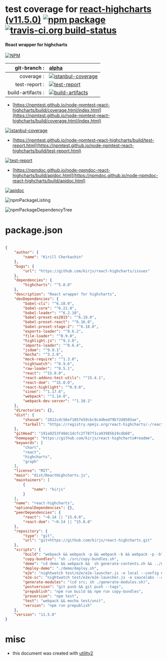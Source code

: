 # test coverage for  [react-highcharts (v11.5.0)](https://github.com/kirjs/react-highcharts#readme)  [![npm package](https://img.shields.io/npm/v/npmtest-react-highcharts.svg?style=flat-square)](https://www.npmjs.org/package/npmtest-react-highcharts) [![travis-ci.org build-status](https://api.travis-ci.org/npmtest/node-npmtest-react-highcharts.svg)](https://travis-ci.org/npmtest/node-npmtest-react-highcharts)
#### React wrapper for highcharts

[![NPM](https://nodei.co/npm/react-highcharts.png?downloads=true&downloadRank=true&stars=true)](https://www.npmjs.com/package/react-highcharts)

| git-branch : | [alpha](https://github.com/npmtest/node-npmtest-react-highcharts/tree/alpha)|
|--:|:--|
| coverage : | [![istanbul-coverage](https://npmtest.github.io/node-npmtest-react-highcharts/build/coverage.badge.svg)](https://npmtest.github.io/node-npmtest-react-highcharts/build/coverage.html/index.html)|
| test-report : | [![test-report](https://npmtest.github.io/node-npmtest-react-highcharts/build/test-report.badge.svg)](https://npmtest.github.io/node-npmtest-react-highcharts/build/test-report.html)|
| build-artifacts : | [![build-artifacts](https://npmtest.github.io/node-npmtest-react-highcharts/glyphicons_144_folder_open.png)](https://github.com/npmtest/node-npmtest-react-highcharts/tree/gh-pages/build)|

- [https://npmtest.github.io/node-npmtest-react-highcharts/build/coverage.html/index.html](https://npmtest.github.io/node-npmtest-react-highcharts/build/coverage.html/index.html)

[![istanbul-coverage](https://npmtest.github.io/node-npmtest-react-highcharts/build/screenCapture.buildCi.browser.%252Ftmp%252Fbuild%252Fcoverage.lib.html.png)](https://npmtest.github.io/node-npmtest-react-highcharts/build/coverage.html/index.html)

- [https://npmtest.github.io/node-npmtest-react-highcharts/build/test-report.html](https://npmtest.github.io/node-npmtest-react-highcharts/build/test-report.html)

[![test-report](https://npmtest.github.io/node-npmtest-react-highcharts/build/screenCapture.buildCi.browser.%252Ftmp%252Fbuild%252Ftest-report.html.png)](https://npmtest.github.io/node-npmtest-react-highcharts/build/test-report.html)

- [https://npmdoc.github.io/node-npmdoc-react-highcharts/build/apidoc.html](https://npmdoc.github.io/node-npmdoc-react-highcharts/build/apidoc.html)

[![apidoc](https://npmdoc.github.io/node-npmdoc-react-highcharts/build/screenCapture.buildCi.browser.%252Ftmp%252Fbuild%252Fapidoc.html.png)](https://npmdoc.github.io/node-npmdoc-react-highcharts/build/apidoc.html)

![npmPackageListing](https://npmtest.github.io/node-npmtest-react-highcharts/build/screenCapture.npmPackageListing.svg)

![npmPackageDependencyTree](https://npmtest.github.io/node-npmtest-react-highcharts/build/screenCapture.npmPackageDependencyTree.svg)



# package.json

```json

{
    "author": {
        "name": "Kirill Cherkashin"
    },
    "bugs": {
        "url": "https://github.com/kirjs/react-highcharts/issues"
    },
    "dependencies": {
        "highcharts": "^5.0.0"
    },
    "description": "React wrapper for highcharts",
    "devDependencies": {
        "babel-cli": "^6.18.0",
        "babel-core": "^6.21.0",
        "babel-loader": "^6.2.10",
        "babel-preset-es2015": "^6.18.0",
        "babel-preset-react": "^6.16.0",
        "babel-preset-stage-2": "^6.18.0",
        "exports-loader": "^0.6.2",
        "file-loader": "^0.9.0",
        "highlight.js": "^9.3.0",
        "imports-loader": "^0.6.4",
        "jsdom": "^9.9.1",
        "mocha": "^3.2.0",
        "mock-require": "^1.3.0",
        "nightwatch": "^0.9.6",
        "raw-loader": "^0.5.1",
        "react": "^15.0.0",
        "react-addons-test-utils": "^15.4.1",
        "react-dom": "^15.0.0",
        "react-highlight": "^0.9.0",
        "sinon": "^1.17.6",
        "webpack": "^1.14.0",
        "webpack-dev-server": "^1.10.1"
    },
    "directories": {},
    "dist": {
        "shasum": "2812cdc56ef1057e59cbc9c4dbed79b72d8505ae",
        "tarball": "https://registry.npmjs.org/react-highcharts/-/react-highcharts-11.5.0.tgz"
    },
    "gitHead": "191a9253f48dc1dcfc2f787f1ca93985b19cdb60",
    "homepage": "https://github.com/kirjs/react-highcharts#readme",
    "keywords": [
        "chart",
        "react",
        "highcharts",
        "graph"
    ],
    "license": "MIT",
    "main": "dist/ReactHighcharts.js",
    "maintainers": [
        {
            "name": "kirjs"
        }
    ],
    "name": "react-highcharts",
    "optionalDependencies": {},
    "peerDependencies": {
        "react": "~0.14 || ^15.0.0",
        "react-dom": "~0.14 || ^15.0.0"
    },
    "repository": {
        "type": "git",
        "url": "git+https://github.com/kirjs/react-highcharts.git"
    },
    "scripts": {
        "build": "webpack && webpack -p && webpack -b && webpack -p -b",
        "copy-bundles": "sh ./src/copy-bundles.sh",
        "demo": "cd demo && webpack &&  sh generate-contents.sh && ../node_modules/.bin/webpack-dev-server --content-base dist/",
        "deploy-demo": "./demo/deploy.sh",
        "e2e": "nightwatch test/e2e/e2e-launcher.js -e local --config nightwatch.js ",
        "e2e-sc": "nightwatch test/e2e/e2e-launcher.js -e saucelabs --config nightwatch.js ",
        "generate-modules": "(cd src; sh ./generate-modules.sh)",
        "postversion": "git push && git push --tags",
        "prepublish": "npm run build && npm run copy-bundles",
        "preversion": "npm test",
        "test": "webpack && mocha test/unit",
        "version": "npm run prepublish"
    },
    "version": "11.5.0"
}
```



# misc
- this document was created with [utility2](https://github.com/kaizhu256/node-utility2)
